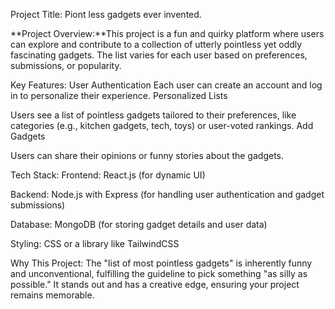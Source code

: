 Project Title: Piont less gadgets ever invented.

**Project Overview:**This project is a fun and quirky platform where users can explore and contribute to a collection of utterly pointless yet oddly fascinating gadgets. The list varies for each user based on preferences, submissions, or popularity.

Key Features: User Authentication Each user can create an account and log in to personalize their experience. Personalized Lists

Users see a list of pointless gadgets tailored to their preferences, like categories (e.g., kitchen gadgets, tech, toys) or user-voted rankings. Add Gadgets

Users can share their opinions or funny stories about the gadgets.

Tech Stack: Frontend: React.js (for dynamic UI)

Backend: Node.js with Express (for handling user authentication and gadget submissions)

Database: MongoDB (for storing gadget details and user data)

Styling: CSS or a library like TailwindCSS

Why This Project: The "list of most pointless gadgets" is inherently funny and unconventional, fulfilling the guideline to pick something "as silly as possible." It stands out and has a creative edge, ensuring your project remains memorable.
